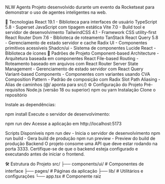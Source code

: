 NLW Agents
Projeto desenvolvido durante um evento da Rocketseat para demonstrar o uso de agentes inteligentes na web.

🚀 Tecnologias
React 19.1 - Biblioteca para interfaces de usuário
TypeScript 5.8 - Superset JavaScript com tipagem estática
Vite 7.0 - Build tool e servidor de desenvolvimento
TailwindCSS 4.1 - Framework CSS utility-first
React Router Dom 7.6 - Biblioteca de roteamento
TanStack React Query 5.8 - Gerenciamento de estado servidor e cache
Radix UI - Componentes primitivos acessíveis
Shadcn/ui - Sistema de componentes
Lucide React - Biblioteca de ícones
📂 Padrões de Projeto
Component-based Architecture - Arquitetura baseada em componentes React
File-based Routing - Roteamento baseado em arquivos com React Router
Server State Management - Gerenciamento de estado servidor com React Query
Variant-based Components - Componentes com variantes usando CVA
Composition Pattern - Padrão de composição com Radix Slot
Path Aliasing - Alias de caminhos (@/ aponta para src/)
⚙️ Configuração do Projeto
Pré-requisitos
Node.js (versão 18 ou superior)
npm ou yarn
Instalação
Clone o repositório

Instale as dependências:

npm install
Execute o servidor de desenvolvimento:

npm run dev
Acesse a aplicação em http://localhost:5173

Scripts Disponíveis
npm run dev - Inicia o servidor de desenvolvimento
npm run build - Gera build de produção
npm run preview - Preview do build de produção
Backend
O projeto consome uma API que deve estar rodando na porta 3333. Certifique-se de que o backend esteja configurado e executando antes de iniciar o frontend.

🛠️ Estrutura do Projeto
src/
├── components/ui/    # Componentes de interface
├── pages/           # Páginas da aplicação
├── lib/             # Utilitários e configurações
└── app.tsx          # Componente raiz
